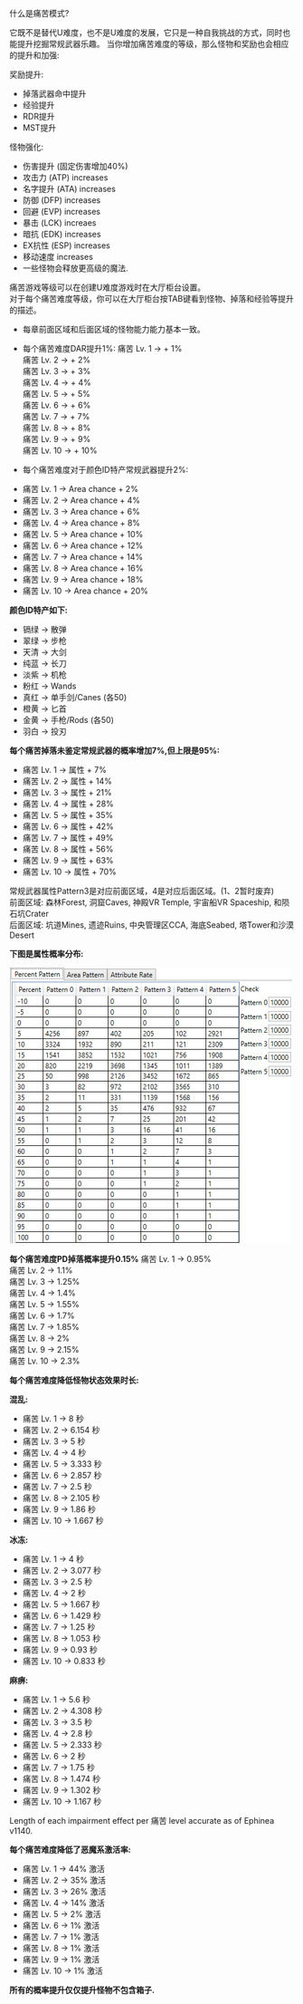 什么是痛苦模式?

 它既不是替代U难度，也不是U难度的发展，它只是一种自我挑战的方式，同时也能提升挖掘常规武器乐趣。
 当你增加痛苦难度的等级，那么怪物和奖励也会相应的提升和加强:

奖励提升:

* 掉落武器命中提升  
* 经验提升  
* RDR提升  
* MST提升

怪物强化:
  
* 伤害提升 (固定伤害增加40%)  
* 攻击力 (ATP) increases  
* 名字提升 (ATA) increases  
* 防御 (DFP) increases  
* 回避 (EVP) increases  
* 暴击 (LCK) increaes  
* 暗抗 (EDK) increases  
* EX抗性 (ESP) increases  
* 移动速度 increases  
* 一些怪物会释放更高级的魔法.  

痛苦游戏等级可以在创建U难度游戏时在大厅柜台设置。  
对于每个痛苦难度等级，你可以在大厅柜台按TAB键看到怪物、掉落和经验等提升的描述。
- 每章前面区域和后面区域的怪物能力能力基本一致。

- 每个痛苦难度DAR提升1%:
痛苦 Lv. 1 -> + 1%  
痛苦 Lv. 2 -> + 2%  
痛苦 Lv. 3 -> + 3%  
痛苦 Lv. 4 -> + 4%  
痛苦 Lv. 5 -> + 5%  
痛苦 Lv. 6 -> + 6%  
痛苦 Lv. 7 -> + 7%  
痛苦 Lv. 8 -> + 8%  
痛苦 Lv. 9 -> + 9%  
痛苦 Lv. 10 -> + 10%  

- 每个痛苦难度对于颜色ID特产常规武器提升2%:

* 痛苦 Lv. 1 -> Area chance + 2%  
* 痛苦 Lv. 2 -> Area chance + 4%  
* 痛苦 Lv. 3 -> Area chance + 6%  
* 痛苦 Lv. 4 -> Area chance + 8%  
* 痛苦 Lv. 5 -> Area chance + 10%  
* 痛苦 Lv. 6 -> Area chance + 12%  
* 痛苦 Lv. 7 -> Area chance + 14%  
* 痛苦 Lv. 8 -> Area chance + 16%  
* 痛苦 Lv. 9 -> Area chance + 18%  
* 痛苦 Lv. 10 -> Area chance + 20%  

**颜色ID特产如下:**

* 镉绿 -> 散弹  
* 翠绿 -> 步枪  
* 天清 -> 大剑  
* 纯蓝 -> 长刀  
* 淡紫 -> 机枪  
* 粉红 -> Wands  
* 真红 -> 单手剑/Canes (各50)  
* 橙黄 -> 匕首  
* 金黄 -> 手枪/Rods (各50)  
* 羽白 -> 投刃  

**每个痛苦掉落未鉴定常规武器的概率增加7%,但上限是95%:**

* 痛苦 Lv. 1 -> 属性 + 7%  
* 痛苦 Lv. 2 -> 属性 + 14%  
* 痛苦 Lv. 3 -> 属性 + 21%  
* 痛苦 Lv. 4 -> 属性 + 28%  
* 痛苦 Lv. 5 -> 属性 + 35%  
* 痛苦 Lv. 6 -> 属性 + 42%  
* 痛苦 Lv. 7 -> 属性 + 49%  
* 痛苦 Lv. 8 -> 属性 + 56%  
* 痛苦 Lv. 9 -> 属性 + 63%  
* 痛苦 Lv. 10 -> 属性 + 70%  

常规武器属性Pattern3是对应前面区域，4是对应后面区域。(1、2暂时废弃)  
前面区域: 森林Forest, 洞窟Caves, 神殿VR Temple, 宇宙船VR Spaceship, 和陨石坑Crater  
后面区域: 坑道Mines, 遗迹Ruins, 中央管理区CCA, 海底Seabed, 塔Tower和沙漠Desert

**下图是属性概率分布:**

![compat](./static/img/percent_patterns.jpg)

**每个痛苦难度PD掉落概率提升0.15%**
痛苦 Lv. 1 -> 0.95%  
痛苦 Lv. 2 -> 1.1%  
痛苦 Lv. 3 -> 1.25%  
痛苦 Lv. 4 -> 1.4%  
痛苦 Lv. 5 -> 1.55%  
痛苦 Lv. 6 -> 1.7%  
痛苦 Lv. 7 -> 1.85%  
痛苦 Lv. 8 -> 2%  
痛苦 Lv. 9 -> 2.15%  
痛苦 Lv. 10 -> 2.3%  

**每个痛苦难度降低怪物状态效果时长:**

**混乱:**

* 痛苦 Lv. 1 -> 8 秒  
* 痛苦 Lv. 2 -> 6.154 秒  
* 痛苦 Lv. 3 -> 5 秒  
* 痛苦 Lv. 4 -> 4 秒  
* 痛苦 Lv. 5 -> 3.333 秒  
* 痛苦 Lv. 6 -> 2.857 秒  
* 痛苦 Lv. 7 -> 2.5 秒  
* 痛苦 Lv. 8 -> 2.105 秒  
* 痛苦 Lv. 9 -> 1.86 秒  
* 痛苦 Lv. 10 -> 1.667 秒  

**冰冻:**

* 痛苦 Lv. 1 -> 4 秒  
* 痛苦 Lv. 2 -> 3.077 秒  
* 痛苦 Lv. 3 -> 2.5 秒  
* 痛苦 Lv. 4 -> 2 秒  
* 痛苦 Lv. 5 -> 1.667 秒  
* 痛苦 Lv. 6 -> 1.429 秒
* 痛苦 Lv. 7 -> 1.25 秒  
* 痛苦 Lv. 8 -> 1.053 秒  
* 痛苦 Lv. 9 -> 0.93 秒  
* 痛苦 Lv. 10 -> 0.833 秒  

**麻痹:**

* 痛苦 Lv. 1 -> 5.6 秒  
* 痛苦 Lv. 2 -> 4.308 秒  
* 痛苦 Lv. 3 -> 3.5 秒  
* 痛苦 Lv. 4 -> 2.8 秒  
* 痛苦 Lv. 5 -> 2.333 秒  
* 痛苦 Lv. 6 -> 2 秒  
* 痛苦 Lv. 7 -> 1.75 秒  
* 痛苦 Lv. 8 -> 1.474 秒  
* 痛苦 Lv. 9 -> 1.302 秒  
* 痛苦 Lv. 10 -> 1.167 秒  

Length of each impairment effect per 痛苦 level accurate as of Ephinea v1140.


**每个痛苦难度降低了恶魔系激活率:**

* 痛苦 Lv. 1 -> 44% 激活  
* 痛苦 Lv. 2 -> 35% 激活  
* 痛苦 Lv. 3 -> 26% 激活  
* 痛苦 Lv. 4 -> 14% 激活  
* 痛苦 Lv. 5 -> 2% 激活  
* 痛苦 Lv. 6 -> 1% 激活  
* 痛苦 Lv. 7 -> 1% 激活  
* 痛苦 Lv. 8 -> 1% 激活  
* 痛苦 Lv. 9 -> 1% 激活  
* 痛苦 Lv. 10 -> 1% 激活  

**所有的概率提升仅仅提升怪物不包含箱子.**